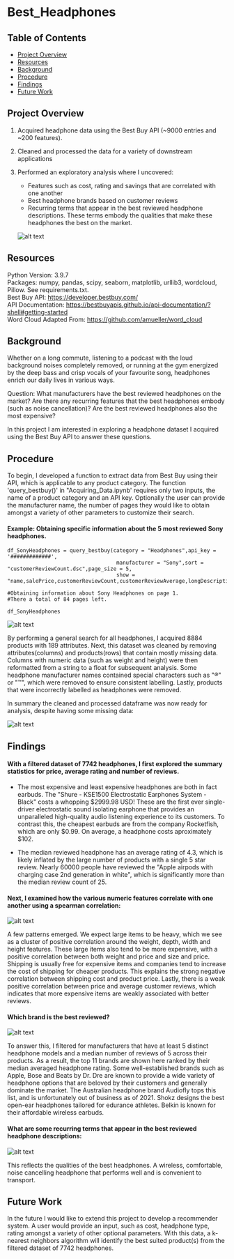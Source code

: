 # Best_Headphones

## Table of Contents
* [Project Overview](#Project-Overview)
* [Resources](#Resources)
* [Background](#Background)
* [Procedure](#Procedure)
* [Findings](#Findings)
* [Future Work](#Future-Work)

## Project Overview

1. Acquired headphone data using the Best Buy API (~9000 entries and ~200 features). 
2. Cleaned and processed the data for a variety of downstream applications
3. Performed an exploratory analysis where I uncovered:
   * Features such as cost, rating and savings that are correlated with one another
   * Best headphone brands based on customer reviews
   * Recurring terms that appear in the best reviewed headphone descriptions. These terms embody the qualities that make these headphones the best on the market.
  
   ![alt text](https://github.com/MSlobody/Best_Headphones/blob/main/Data/EDA_Overview_Figure.jpg)
   
## Resources
Python Version: 3.9.7\
Packages: numpy, pandas, scipy, seaborn, matplotlib, urllib3, wordcloud, Pillow. See requirements.txt.\
Best Buy API: https://developer.bestbuy.com/  \
API Documentation: https://bestbuyapis.github.io/api-documentation/?shell#getting-started  \
Word Cloud Adapted From:  https://github.com/amueller/word_cloud  
   
## Background
Whether on a long commute, listening to a podcast with the loud background noises completely removed, or running at the gym energized by the deep bass and crisp vocals of your favourite song, headphones enrich our daily lives in various ways. 

Question: What manufacturers have the best reviewed headphones on the market? Are there any recurring features that the best headphones embody (such as noise cancellation)? Are the best reviewed headphones also the most expensive? 

In this project I am interested in exploring a headphone dataset I acquired using the Best Buy API to answer these questions. 

## Procedure

To begin, I developed a function to extract data from Best Buy using their API, which is applicable to any product category. The function 'query_bestbuy()' in "Acquiring_Data.ipynb' requires only two inputs, the name of a product category and an API key. Optionally the user can provide the manufacturer name, the number of pages they would like to obtain amongst a variety of other parameters to customize their search. 

#### Example: Obtaining specific information about the 5 most reviewed Sony headphones.
```
df_SonyHeadphones = query_bestbuy(category = "Headphones",api_key = '#############',
                                   manufacturer = "Sony",sort = "customerReviewCount.dsc",page_size = 5,
                                   show = "name,salePrice,customerReviewCount,customerReviewAverage,longDescription")

#Obtaining information about Sony Headphones on page 1. 
#There a total of 84 pages left.

df_SonyHeadphones

```
![alt text](https://github.com/MSlobody/Best_Headphones/blob/main/Data/SonyHeadphones.PNG)

By performing a general search for all headphones, I acquired 8884 products with 189 attributes.
Next, this dataset was cleaned by removing attributes(columns) and products(rows) that contain mostly missing data.
Columns with numeric data (such as weight and height) were then reformatted from a string to a float for subsequent analysis.
Some headphone manufacturer names contained special characters such as "®" or "™", which were removed to ensure consistent labelling.
Lastly, products that were incorrectly labelled as headphones were removed. 

In summary the cleaned and processed dataframe was now ready for analysis, despite having some missing data:

![alt text](https://github.com/MSlobody/Best_Headphones/blob/main/Data/MissingData_FilteredHeadphones_dataframe.PNG)

## Findings

#### With a filtered dataset of 7742 headphones, I first explored the summary statistics for price, average rating and number of reviews. 
- The most expensive and least expensive headphones are both in fact earbuds. The "Shure - KSE1500 Electrostatic Earphones System - Black" costs a whopping $2999.98 USD! These are the first ever single-driver electrostatic sound isolating earphone that provides an unparalleled high-quality audio listening experience to its customers. To contrast this, the cheapest earbuds are from the company Rocketfish, which are only $0.99. On average, a headphone costs aproximately $102.

- The median reviewed headphone has an average rating of 4.3, which is likely inflated by the large number of products with a single 5 star review. Nearly 60000 people have reviewed the "Apple airpods with charging case 2nd generation in white", which is significantly more than the median review count of 25. 

#### Next, I examined how the various numeric features correlate with one another using a spearman correlation:

![alt text](https://github.com/MSlobody/Best_Headphones/blob/main/Data/Correlation_Heatmap.png)

A few patterns emerged. We expect large items to be heavy, which we see as a cluster of positive correlation around the weight, depth, width and height features. These large items also tend to be more expensive, with a positive correlation between both weight and price and size and price. Shipping is usually free for expensive items and companies tend to increase the cost of shipping for cheaper products. This explains the strong negative correlation between shipping cost and product price. Lastly, there is a weak positive correlation between price and average customer reviews, which indicates that more expensive items are weakly associated with better reviews. 

#### Which brand is the best reviewed? 

![alt text](https://github.com/MSlobody/Best_Headphones/blob/main/Data/Best_Reviewed_Headphones_Boxplot.png)

To answer this, I filtered for manufacturers that have at least 5 distinct headphone models and a median number of reviews of 5 across their products. As a result, the top 11 brands are shown here ranked by their median averaged headphone rating. Some well-established brands such as Apple, Bose and Beats by Dr. Dre are known to provide a wide variety of headphone options that are beloved by their customers and generally dominate the market. The Australian headphone brand Audiofly tops this list, and is unfortunately out of business as of 2021. Shokz designs the best open-ear headphones tailored for edurance athletes. Belkin is known for their affordable wireless earbuds.

#### What are some recurring terms that appear in the best reviewed headphone descriptions:

![alt text](https://github.com/MSlobody/Best_Headphones/blob/main/Data/Headphones_Wordcloud.PNG)

This reflects the qualities of the best headphones. A wireless, comfortable, noise cancelling headphone that performs well and is convenient to transport.

## Future Work

In the future I would like to extend this project to develop a recommender system. A user would provide an input, such as cost, headphone type, rating amongst a variety of other optional parameters. With this data, a k-nearest neighbors algorithm will identify the best suited product(s) from the filtered dataset of 7742 headphones.
